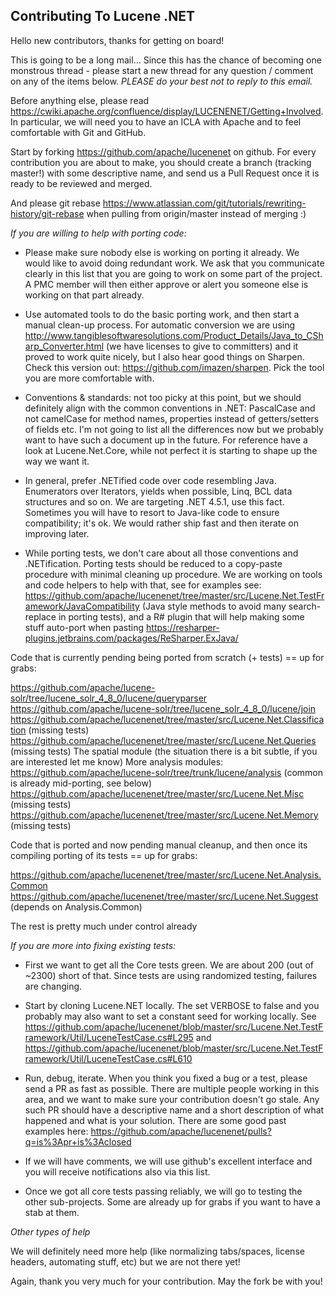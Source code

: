 Contributing To Lucene .NET
---
Hello new contributors, thanks for getting on board!

This is going to be a long mail... Since this has the chance of becoming
one monstrous thread - please start a new thread for any question / comment
on any of the items below. *PLEASE do your best not to reply to this email.*

Before anything else, please read
https://cwiki.apache.org/confluence/display/LUCENENET/Getting+Involved. In
particular, we will need you to have an ICLA with Apache and to feel
comfortable with Git and GitHub.

Start by forking https://github.com/apache/lucenenet on github. For every
contribution you are about to make, you should create a branch (tracking
master!) with some descriptive name, and send us a Pull Request once it is
ready to be reviewed and merged.

And please git rebase
<https://www.atlassian.com/git/tutorials/rewriting-history/git-rebase> when
pulling from origin/master instead of merging :)

*If you are willing to help with porting code:*

* Please make sure nobody else is working on porting it already. We would
like to avoid doing redundant work. We ask that you communicate clearly in
this list that you are going to work on some part of the project. A PMC
member will then either approve or alert you someone else is working on
that part already.

* Use automated tools to do the basic porting work, and then start a manual
clean-up process. For automatic conversion we are using
http://www.tangiblesoftwaresolutions.com/Product_Details/Java_to_CSharp_Converter.html
(we have licenses to give to committers) and it proved to work quite
nicely, but I also hear good things on Sharpen. Check this version out:
https://github.com/imazen/sharpen. Pick the tool you are more comfortable
with.

* Conventions & standards: not too picky at this point, but we should
definitely align with the common conventions in .NET: PascalCase and not
camelCase for method names, properties instead of getters/setters of fields
etc. I'm not going to list all the differences now but we probably want to
have such a document up in the future. For reference have a look at
Lucene.Net.Core, while not perfect it is starting to shape up the way we
want it.

* In general, prefer .NETified code over code resembling Java. Enumerators
over Iterators, yields when possible, Linq, BCL data structures and so on.
We are targeting .NET 4.5.1, use this fact. Sometimes you will have to
resort to Java-like code to ensure compatibility; it's ok. We would rather
ship fast and then iterate on improving later.

* While porting tests, we don't care about all those conventions and
.NETification. Porting tests should be reduced to a copy-paste procedure
with minimal cleaning up procedure. We are working on tools and code
helpers to help with that, see for examples see:
https://github.com/apache/lucenenet/tree/master/src/Lucene.Net.TestFramework/JavaCompatibility
(Java style methods to avoid many search-replace in porting tests), and a
R# plugin that will help making some stuff auto-port when pasting
https://resharper-plugins.jetbrains.com/packages/ReSharper.ExJava/

Code that is currently pending being ported from scratch (+ tests) == up
for grabs:

https://github.com/apache/lucene-solr/tree/lucene_solr_4_8_0/lucene/queryparser
https://github.com/apache/lucene-solr/tree/lucene_solr_4_8_0/lucene/join
https://github.com/apache/lucenenet/tree/master/src/Lucene.Net.Classification
(missing tests)
https://github.com/apache/lucenenet/tree/master/src/Lucene.Net.Queries
(missing tests)
The spatial module (the situation there is a bit subtle, if you are
interested let me know)
More analysis modules:
https://github.com/apache/lucene-solr/tree/trunk/lucene/analysis (common is
already mid-porting, see below)
https://github.com/apache/lucenenet/tree/master/src/Lucene.Net.Misc
(missing tests)
https://github.com/apache/lucenenet/tree/master/src/Lucene.Net.Memory
(missing tests)

Code that is ported and now pending manual cleanup, and then once its
compiling porting of its tests == up for grabs:

https://github.com/apache/lucenenet/tree/master/src/Lucene.Net.Analysis.Common
https://github.com/apache/lucenenet/tree/master/src/Lucene.Net.Suggest
(depends on Analysis.Common)

The rest is pretty much under control already

*If you are more into fixing existing tests:*

* First we want to get all the Core tests green. We are about 200 (out of
~2300) short of that. Since tests are using randomized testing, failures
are changing.

* Start by cloning Lucene.NET locally. The set VERBOSE to false and you
probably may also want to set a constant seed for working locally. See
https://github.com/apache/lucenenet/blob/master/src/Lucene.Net.TestFramework/Util/LuceneTestCase.cs#L295
and
https://github.com/apache/lucenenet/blob/master/src/Lucene.Net.TestFramework/Util/LuceneTestCase.cs#L610

* Run, debug, iterate. When you think you fixed a bug or a test, please
send a PR as fast as possible. There are multiple people working in this
area, and we want to make sure your contribution doesn't go stale. Any such
PR should have a descriptive name and a short description of what happened
and what is your solution. There are some good past examples here:
https://github.com/apache/lucenenet/pulls?q=is%3Apr+is%3Aclosed

* If we will have comments, we will use github's excellent interface and
you will receive notifications also via this list.

* Once we got all core tests passing reliably, we will go to testing the
other sub-projects. Some are already up for grabs if you want to have a
stab at them.

*Other types of help*

We will definitely need more help (like normalizing tabs/spaces, license
headers, automating stuff, etc) but we are not there yet!

Again, thank you very much for your contribution. May the fork be with you!